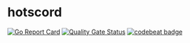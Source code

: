 # hotscord
[![Go Report Card](https://goreportcard.com/badge/github.com/fl0wx/hotscord)](https://goreportcard.com/report/github.com/fl0wx/hotscord)  [![Quality Gate Status](https://sonarcloud.io/api/project_badges/measure?project=fl0wx_hotscord&metric=alert_status)](https://sonarcloud.io/dashboard?id=fl0wx_hotscord)  [![codebeat badge](https://codebeat.co/badges/fa7269ca-6bf1-4393-a4a5-9ec0b380f3d5)](https://codebeat.co/projects/github-com-fl0wx-hotscord-master)
